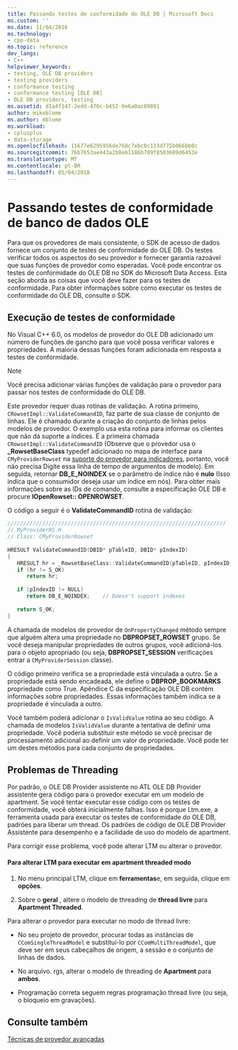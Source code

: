 ```yaml
---
title: Passando testes de conformidade do OLE DB | Microsoft Docs
ms.custom: ''
ms.date: 11/04/2016
ms.technology:
- cpp-data
ms.topic: reference
dev_langs:
- C++
helpviewer_keywords:
- testing, OLE DB providers
- testing providers
- conformance testing
- conformance testing [OLE DB]
- OLE DB providers, testing
ms.assetid: d1a4f147-2edd-476c-b452-0e6a0ac09891
author: mikeblome
ms.author: mblome
ms.workload:
- cplusplus
- data-storage
ms.openlocfilehash: 11677e6295956de768c7ebc0c113d775b066bb0c
ms.sourcegitcommit: 76b7653ae443a2b8eb1186b789f8503609d6453e
ms.translationtype: MT
ms.contentlocale: pt-BR
ms.lasthandoff: 05/04/2018
---
```

# <a name="passing-ole-db-conformance-tests"></a>Passando testes de conformidade de banco de dados OLE
Para que os provedores de mais consistente, o SDK de acesso de dados fornece um conjunto de testes de conformidade do OLE DB. Os testes verificar todos os aspectos do seu provedor e fornecer garantia razoável que suas funções de provedor como esperadas. Você pode encontrar os testes de conformidade do OLE DB no SDK do Microsoft Data Access. Esta seção aborda as coisas que você deve fazer para os testes de conformidade. Para obter informações sobre como executar os testes de conformidade do OLE DB, consulte o SDK.  
  
## <a name="running-the-conformance-tests"></a>Execução de testes de conformidade  
 No Visual C++ 6.0, os modelos de provedor do OLE DB adicionado um número de funções de gancho para que você possa verificar valores e propriedades. A maioria dessas funções foram adicionada em resposta a testes de conformidade.  
  
> [!NOTE]
>  Você precisa adicionar várias funções de validação para o provedor para passar nos testes de conformidade do OLE DB.  
  
 Este provedor requer duas rotinas de validação. A rotina primeiro, `CRowsetImpl::ValidateCommandID`, faz parte de sua classe de conjunto de linhas. Ele é chamado durante a criação do conjunto de linhas pelos modelos de provedor. O exemplo usa esta rotina para informar os clientes que não dá suporte a índices. É a primeira chamada `CRowsetImpl::ValidateCommandID` (Observe que o provedor usa o **_RowsetBaseClass** typedef adicionado no mapa de interface para `CMyProviderRowset` na [suporte do provedor para indicadores](../../data/oledb/provider-support-for-bookmarks.md), portanto, você não precisa Digite essa linha de tempo de argumentos de modelo). Em seguida, retornar **DB_E_NOINDEX** se o parâmetro de índice não é **nulo** (Isso indica que o consumidor deseja usar um índice em nós). Para obter mais informações sobre as IDs de comando, consulte a especificação OLE DB e procure **IOpenRowset:: OPENROWSET**.  
  
 O código a seguir é o **ValidateCommandID** rotina de validação:  
  
```cpp
/////////////////////////////////////////////////////////////////////  
// MyProviderRS.H  
// Class: CMyProviderRowset   
  
HRESULT ValidateCommandID(DBID* pTableID, DBID* pIndexID)  
{  
   HRESULT hr = _RowsetBaseClass::ValidateCommandID(pTableID, pIndexID);  
   if (hr != S_OK)  
      return hr;  
  
   if (pIndexID != NULL)  
      return DB_E_NOINDEX;    // Doesn't support indexes  
  
   return S_OK;  
}  
```  
  
 A chamada de modelos de provedor de `OnPropertyChanged` método sempre que alguém altera uma propriedade no **DBPROPSET_ROWSET** grupo. Se você deseja manipular propriedades de outros grupos, você adicioná-los para o objeto apropriado (ou seja, **DBPROPSET_SESSION** verificações entrar a `CMyProviderSession` classe).  
  
 O código primeiro verifica se a propriedade está vinculada a outro. Se a propriedade está sendo encadeada, ele define o **DBPROP_BOOKMARKS** propriedade como True. Apêndice C da especificação OLE DB contém informações sobre propriedades. Essas informações também indica se a propriedade é vinculada a outro.  
  
 Você também poderá adicionar o `IsValidValue` rotina ao seu código. A chamada de modelos `IsValidValue` durante a tentativa de definir uma propriedade. Você poderia substituir este método se você precisar de processamento adicional ao definir um valor de propriedade. Você pode ter um destes métodos para cada conjunto de propriedades.  
  
## <a name="threading-issues"></a>Problemas de Threading  
 Por padrão, o OLE DB Provider assistente no ATL OLE DB Provider assistente gera código para o provedor executar em um modelo de apartment. Se você tentar executar esse código com os testes de conformidade, você obterá inicialmente falhas. Isso é porque Ltm.exe, a ferramenta usada para executar os testes de conformidade do OLE DB, padrões para liberar um thread. Os padrões de código de OLE DB Provider Assistente para desempenho e a facilidade de uso do modelo de apartment.  
  
 Para corrigir esse problema, você pode alterar LTM ou alterar o provedor.  
  
#### <a name="to-change-ltm-to-run-in-apartment-threaded-mode"></a>Para alterar LTM para executar em apartment threaded modo  
  
1.  No menu principal LTM, clique em **ferramentas**e, em seguida, clique em **opções**.  
  
2.  Sobre o **geral** , altere o modelo de threading de **thread livre** para **Apartment Threaded**.  
  
 Para alterar o provedor para executar no modo de thread livre:  
  
-   No seu projeto de provedor, procurar todas as instâncias de `CComSingleThreadModel` e substituí-lo por `CComMultiThreadModel`, que deve ser em seus cabeçalhos de origem, a sessão e o conjunto de linhas de dados.  
  
-   No arquivo. rgs, alterar o modelo de threading de **Apartment** para **ambos**.  
  
-   Programação correta seguem regras programação thread livre (ou seja, o bloqueio em gravações).  
  
## <a name="see-also"></a>Consulte também  
 [Técnicas de provedor avançadas](../../data/oledb/advanced-provider-techniques.md)